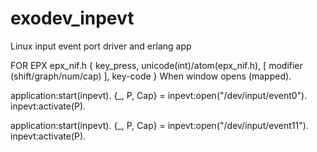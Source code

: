 exodev_inpevt
=============

Linux input event port driver and erlang app

FOR EPX
epx_nif.h
{ key_press, unicode(int)/atom(epx_nif.h), [ modifier (shift/graph/num/cap) ], key-code }
When window opens (mapped).

application:start(inpevt).
{_, P, Cap} = inpevt:open("/dev/input/event0").
inpevt:activate(P).

application:start(inpevt).
{_, P, Cap} = inpevt:open("/dev/input/event11").
inpevt:activate(P).